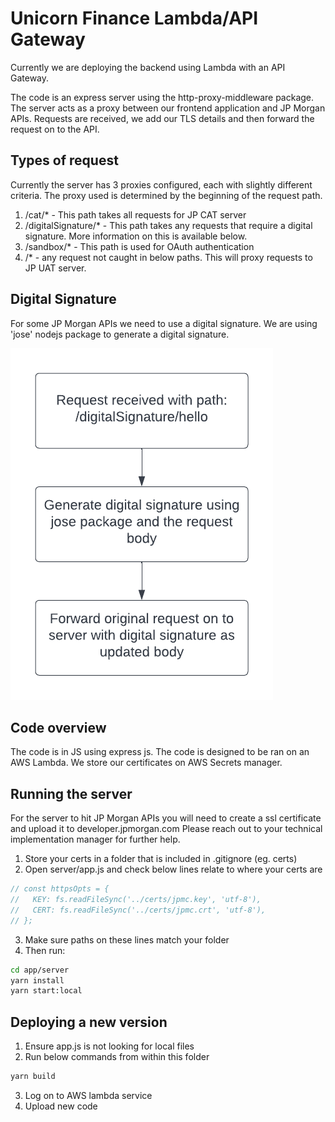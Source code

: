 # Unicorn Finance Lambda/API Gateway

Currently we are deploying the backend using Lambda with an API Gateway.

The code is an express server using the http-proxy-middleware package.
The server acts as a proxy between our frontend application and JP Morgan APIs.
Requests are received, we add our TLS details and then forward the request on to the API.

## Types of request

Currently the server has 3 proxies configured, each with slightly different criteria.
The proxy used is determined by the beginning of the request path.

1. /cat/\* - This path takes all requests for JP CAT server
2. /digitalSignature/\* - This path takes any requests that require a digital signature. More information on this is available below.
3. /sandbox/\* - This path is used for OAuth authentication
4. /\* - any request not caught in below paths. This will proxy requests to JP UAT server.

## Digital Signature

For some JP Morgan APIs we need to use a digital signature.
We are using 'jose' nodejs package to generate a digital signature.

![Screenshot of digital signature flow](digitalSignature.png "Screenshot of digital signature flow")

## Code overview

The code is in JS using express js.
The code is designed to be ran on an AWS Lambda.
We store our certificates on AWS Secrets manager.

## Running the server

For the server to hit JP Morgan APIs you will need to create a ssl certificate and upload it to developer.jpmorgan.com
Please reach out to your technical implementation manager for further help.

1. Store your certs in a folder that is included in .gitignore (eg. certs)
2. Open server/app.js and check below lines relate to where your certs are

```js
// const httpsOpts = {
//   KEY: fs.readFileSync('../certs/jpmc.key', 'utf-8'),
//   CERT: fs.readFileSync('../certs/jpmc.crt', 'utf-8'),
// };
```

3. Make sure paths on these lines match your folder
4. Then run:

```sh
cd app/server
yarn install
yarn start:local
```

## Deploying a new version

1. Ensure app.js is not looking for local files
2. Run below commands from within this folder

```bash
yarn build
```

3. Log on to AWS lambda service
4. Upload new code
